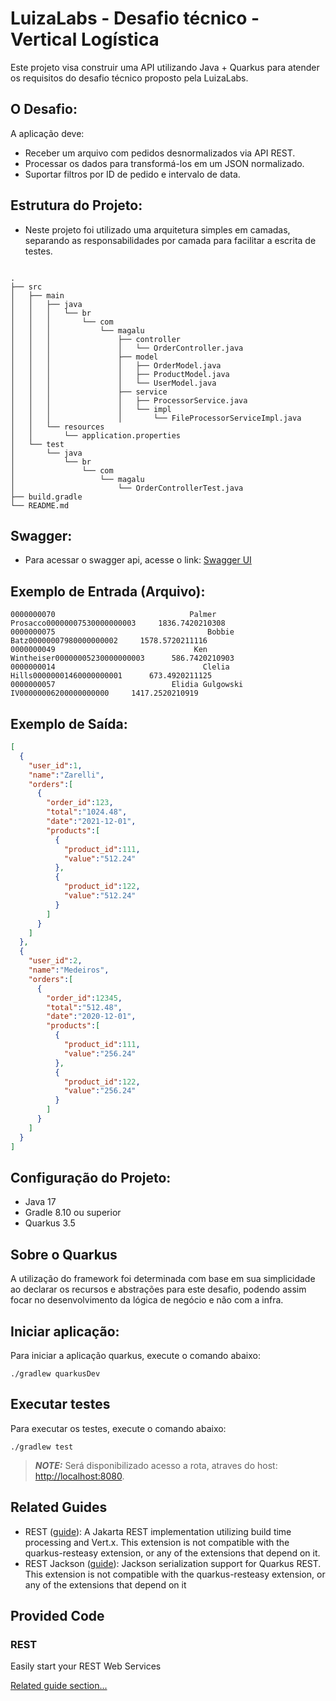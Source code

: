 # LuizaLabs - Desafio técnico - Vertical Logística

Este projeto visa construir uma API utilizando Java + Quarkus para atender os requisitos do desafio técnico proposto pela LuizaLabs.

## O Desafio: 

A aplicação deve:

 - Receber um arquivo com pedidos desnormalizados via API REST.
 - Processar os dados para transformá-los em um JSON normalizado.
 - Suportar filtros por ID de pedido e intervalo de data.

## Estrutura do Projeto: 

- Neste projeto foi utilizado uma arquitetura simples em camadas, separando as responsabilidades por camada para facilitar a escrita de testes.

```declarative

.
├── src
│   ├── main
│   │   ├── java
│   │   │   └── br
│   │   │       └── com
│   │   │           └── magalu
│   │   │               ├── controller
│   │   │               │   └── OrderController.java
│   │   │               ├── model
│   │   │               │   ├── OrderModel.java
│   │   │               │   ├── ProductModel.java
│   │   │               │   └── UserModel.java
│   │   │               ├── service
│   │   │               │   ├── ProcessorService.java
│   │   │               │   └── impl
│   │   │               │       └── FileProcessorServiceImpl.java
│   │   └── resources
│   │       └── application.properties
│   └── test
│       └── java
│           └── br
│               └── com
│                   └── magalu
│                       └── OrderControllerTest.java
├── build.gradle
└── README.md

````

## Swagger:

 - Para acessar o swagger api, acesse o link: [Swagger UI](http://localhost:8080/swagger-ui/#/Order/post_order)

## Exemplo de Entrada (Arquivo):

````declarative
0000000070                              Palmer Prosacco00000007530000000003     1836.7420210308
0000000075                                  Bobbie Batz00000007980000000002     1578.5720211116
0000000049                               Ken Wintheiser00000005230000000003      586.7420210903
0000000014                                 Clelia Hills00000001460000000001      673.4920211125
0000000057                          Elidia Gulgowski IV00000006200000000000     1417.2520210919
````

## Exemplo de Saída:

````json
[
  {
    "user_id":1,
    "name":"Zarelli",
    "orders":[
      {
        "order_id":123,
        "total":"1024.48",
        "date":"2021-12-01",
        "products":[
          {
            "product_id":111,
            "value":"512.24"
          },
          {
            "product_id":122,
            "value":"512.24"
          }
        ]
      }
    ]
  },
  {
    "user_id":2,
    "name":"Medeiros",
    "orders":[
      {
        "order_id":12345,
        "total":"512.48",
        "date":"2020-12-01",
        "products":[
          {
            "product_id":111,
            "value":"256.24"
          },
          {
            "product_id":122,
            "value":"256.24"
          }
        ]
      }
    ]
  }
]
````

## Configuração do Projeto:

 - Java 17
 - Gradle 8.10 ou superior
 - Quarkus 3.5

## Sobre o Quarkus

A utilização do framework foi determinada com base em sua simplicidade ao declarar os recursos e abstrações para este desafio,
podendo assim focar no desenvolvimento da lógica de negócio e não com a infra.

## Iniciar aplicação:

Para iniciar a aplicação quarkus, execute o comando abaixo:

```shell script
./gradlew quarkusDev
```

## Executar testes

Para executar os testes, execute o comando abaixo:

```shell script
./gradlew test
```

> **_NOTE:_**  Será disponibilizado acesso a rota, atraves do host:  <http://localhost:8080>.


## Related Guides

- REST ([guide](https://quarkus.io/guides/rest)): A Jakarta REST implementation utilizing build time processing and Vert.x. This extension is not compatible with the quarkus-resteasy extension, or any of the extensions that depend on it.
- REST Jackson ([guide](https://quarkus.io/guides/rest#json-serialisation)): Jackson serialization support for Quarkus REST. This extension is not compatible with the quarkus-resteasy extension, or any of the extensions that depend on it

## Provided Code

### REST

Easily start your REST Web Services

[Related guide section...](https://quarkus.io/guides/getting-started-reactive#reactive-jax-rs-resources)
